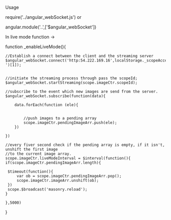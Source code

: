 Usage

require('../angular_webSocket.js')
or
<script src="../angular_webScoket.js"></script>


angular.module('..',['$angular_webSocket'])




In live mode function  ->

function _enableLiveMode(){

	//Establish a connect between the client and the streaming server
	$angular_webSocket.connect('http:54.222.169.16',localStorage._scopeAccessToken.split(' ')[1]);


	//initiate the streaming process through pass the scopeId;
	$angular_webSocket.startStreaming(scope.imageCtr.scopeId);

	//subscribe to the event which new images are send from the server.
	$angular_webSocket.subscribe(function(data){

		data.forEach(function (ele){


			//push images to a pending array
	 		scope.imageCtr.pendingImageArr.push(ele);
		})

	})

	//every fiver second check if the pending array is empty, if it isn't, unshift the first image
	//to the current image array.
	scope.imageCtr.liveModeInterval = $interval(function(){
	if(scope.imageCtr.pendingImageArr.length){

	 $timeout(function(){
	     var ob = scope.imageCtr.pendingImageArr.pop();
	     scope.imageCtr.imageArr.unshift(ob);
	 })
	 scope.$broadcast('masonry.reload');
	}

	},5000)

}



